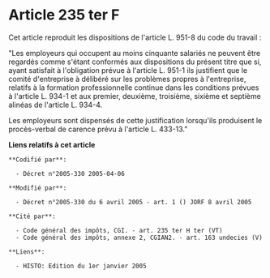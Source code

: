 # Article 235 ter F

Cet article reproduit les dispositions de l'article L. 951-8 du code du travail :

"Les employeurs qui occupent au moins cinquante salariés ne peuvent être regardés comme s'étant conformés aux dispositions du
présent titre que si, ayant satisfait à l'obligation prévue à l'article L. 951-1 ils justifient que le comité d'entreprise à
délibéré sur les problèmes propres à l'entreprise, relatifs à la formation professionnelle continue dans les conditions
prévues à l'article L. 934-1 et aux premier, deuxième, troisième, sixième et septième alinéas de l'article L. 934-4.

Les employeurs sont dispensés de cette justification lorsqu'ils produisent le procès-verbal de carence prévu à l'article L.
433-13."

**Liens relatifs à cet article**

	**Codifié par**:

	  - Décret n°2005-330 2005-04-06

	**Modifié par**:

	  - Décret n°2005-330 du 6 avril 2005 - art. 1 () JORF 8 avril 2005

	**Cité par**:

	  - Code général des impôts, CGI. - art. 235 ter H ter (VT)
	  - Code général des impôts, annexe 2, CGIAN2. - art. 163 undecies (V)

	**Liens**:

	  - HISTO: Edition du 1er janvier 2005

